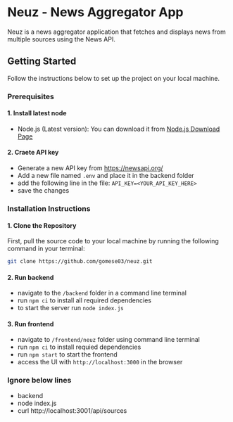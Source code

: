 # Neuz - News Aggregator App

Neuz is a news aggregator application that fetches and displays news from multiple sources using the News API.

## Getting Started

Follow the instructions below to set up the project on your local machine.

### Prerequisites
#### 1. Install latest node
- Node.js (Latest version): You can download it from [Node.js Download Page](https://nodejs.org/en/download/current)
#### 2. Craete API key
- Generate a new API key from https://newsapi.org/
- Add a new file named `.env` and place it in the backend folder
- add the following line in the file: `API_KEY=<YOUR_API_KEY_HERE>`
- save the changes

### Installation Instructions

#### 1. Clone the Repository
First, pull the source code to your local machine by running the following command in your terminal:

```bash
git clone https://github.com/gomese03/neuz.git
```
#### 2. Run backend
- navigate to the `/backend` folder in a command line terminal
- run `npm ci` to install all required dependencies
- to start the server run `node index.js`

#### 3. Run frontend
- navigate to `/frontend/neuz` folder using command line terminal
- run `npm ci` to install requied dependencies
- run `npm start` to start the frontend
- access the UI with `http://localhost:3000` in the browser


### Ignore below lines
- backend
- node index.js
- curl http://localhost:3001/api/sources
